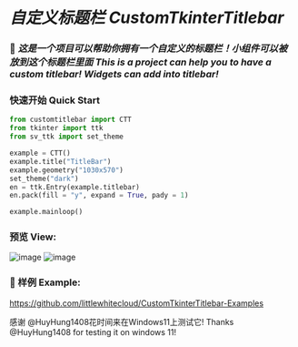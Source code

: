 # _自定义标题栏_ _CustomTkinterTitlebar_

### 📃 *这是一个项目可以帮助你拥有一个自定义的标题栏！小组件可以被放到这个标题栏里面* *This is a project can help you to have a custom titlebar! Widgets can add into titlebar!*

### 快速开始 Quick Start
```python
from customtitlebar import CTT
from tkinter import ttk
from sv_ttk import set_theme

example = CTT()
example.title("TitleBar")
example.geometry("1030x570")
set_theme("dark")
en = ttk.Entry(example.titlebar)
en.pack(fill = "y", expand = True, pady = 1)

example.mainloop()
```

### 预览 View:
![image](https://github.com/littlewhitecloud/CustomTkinterTitlebar/assets/71159641/88c8b58e-95a1-42de-951f-384c214eb2c9)
![image](https://github.com/littlewhitecloud/CustomTkinterTitlebar/assets/71159641/77ab75fc-57bf-4ab6-8510-c94d87c4d4e7)

### 🎰 样例 Example:
https://github.com/littlewhitecloud/CustomTkinterTitlebar-Examples

感谢 @HuyHung1408花时间来在Windows11上测试它!
Thanks @HuyHung1408 for testing it on windows 11!
